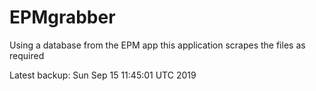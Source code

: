# EPMgrabber
Using a database from the EPM app this application scrapes the files as required


Latest backup: Sun Sep 15 11:45:01 UTC 2019
